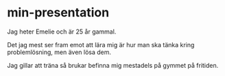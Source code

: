 # min-presentation
Jag heter Emelie och är 25 år gammal. 

Det jag mest ser fram emot att lära mig är hur man ska tänka kring problemlösning, men även lösa dem. 

Jag gillar att träna så brukar befinna mig mestadels på gymmet på fritiden. 